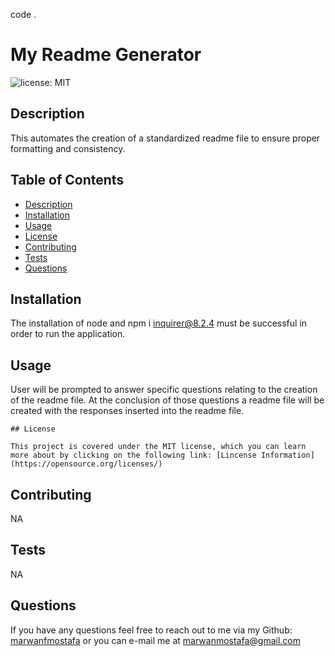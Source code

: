 code .

# My Readme Generator

![license: MIT](https://img.shields.io/badge/license-MIT-blue.svg)

## Description

This automates the creation of a standardized readme file to ensure proper formatting and consistency.

## Table of Contents

- [Description](#description)
- [Installation](#installation)
- [Usage](#usage)
- [License](#license)
- [Contributing](#contributing)
- [Tests](#tests)
- [Questions](#questions)

## Installation

The installation of node and npm i inquirer@8.2.4 must be successful in order to run the application.

## Usage

User will be prompted to answer specific questions relating to the creation of the readme file. At the conclusion of those questions a readme file will be created with the responses inserted into the readme file.

    ## License

    This project is covered under the MIT license, which you can learn more about by clicking on the following link: [Lincense Information](https://opensource.org/licenses/)

## Contributing

NA

## Tests

NA

## Questions

If you have any questions feel free to reach out to me via my Github: [marwanfmostafa](https://github.com/marwanfmostafa) or you can e-mail me at marwanmostafa@gmail.com
